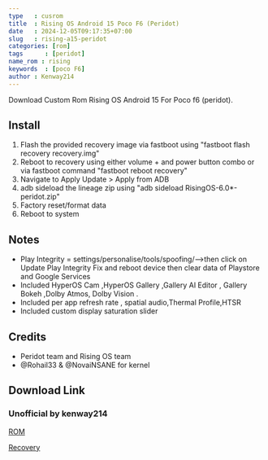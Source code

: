 ```yaml
---
type   : cusrom
title  : Rising OS Android 15 Poco F6 (Peridot)
date   : 2024-12-05T09:17:35+07:00
slug   : rising-a15-peridot
categories: [rom]
tags      : [peridot]
name_rom : rising
keywords  : [poco F6]
author : Kenway214
---
```



Download Custom Rom Rising OS Android 15 For Poco f6 (peridot).

## Install
1. Flash the provided recovery image via fastboot using "fastboot flash recovery recovery.img" 
2. Reboot to recovery using either volume + and power button combo or via fastboot command "fastboot reboot recovery"
3. Navigate to Apply Update  > Apply from ADB
4. adb sideload the lineage zip using "adb sideload RisingOS-6.0*-peridot.zip" 
5. Factory reset/format data
6. Reboot to system


## Notes
- Play Integrity = settings/personalise/tools/spoofing/-->then click on Update Play Integrity Fix and reboot device then clear data of Playstore and Google Services
- Included HyperOS Cam ,HyperOS Gallery ,Gallery AI Editor , Gallery Bokeh ,Dolby Atmos, Dolby Vision .
- Included per app refresh rate , spatial audio,Thermal Profile,HTSR
- Included custom display saturation slider

## Credits
- Peridot team and Rising OS team
- @Rohail33 & @NovaiNSANE for kernel


## Download Link
### Unofficial by kenway214
[ROM](https://sourceforge.net/projects/project-peridot/files/release-builds/RisingOS-6.0-STABLE-2412010608-GAPPS-UNOFFICIAL-peridot.zip/download)

[Recovery](https://sourceforge.net/projects/project-peridot/files/release-builds/rising-recovery/recovery.img/download)